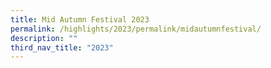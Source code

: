 ```yaml
---
title: Mid Autumn Festival 2023
permalink: /highlights/2023/permalink/midautumnfestival/
description: ""
third_nav_title: "2023"
---
```

